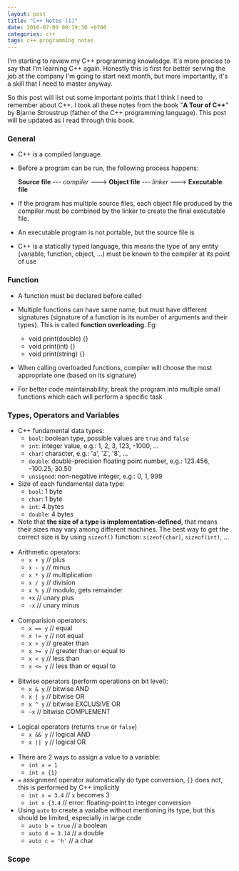 ```yaml
---
layout: post
title: "C++ Notes (1)"
date: 2016-07-09 00:19:30 +0700
categories: c++
tags: c++ programming notes
---
```


I'm starting to review my C++ programming knowledge. It's more precise to say that I'm learning C++ again. Honestly this is first for better serving the job at the company I'm going to start next month, but more importantly, it's a skill that I need to master anyway. 

So this post will list out some important points that I think I need to remember about C++. I took all these notes from the book "**A Tour of C++**" by Bjarne Stroustrup (father of the C++ programming language). This post will be updated as I read through this book. 

### General

- C++ is a compiled language
- Before a program can be run, the following process happens:

    **Source file**  --- *compiler* ---> **Object file**  --- *linker* ---> **Executable file**
    
- If the program has multiple source files, each object file produced by the compiler must be combined by the linker to create the final executable file.
- An executable program is not portable, but the source file is
- C++ is a statically typed language, this means the type of any entity (variable, function, object, ...) must be known to the compiler at its point of use

### Function

- A function must be declared before called
- Multiple functions can have same name, but must have different signatures (signature of a function is its number of arguments and their types). This is called **function overloading**. Eg:
    - void print(double) {}
    - void print(int) {}
    - void print(string) {}
    
- When calling overloaded functions, compiler will choose the most appropriate one (based on its signature)
- For better code maintainability, break the program into multiple small functions which each will perform a specific task

### Types, Operators and Variables

- C++ fundamental data types:
    - `bool`: boolean type, possible values are `true` and `false`
    - `int`: integer value, e.g.: 1, 2, 3, 123, -1000, ...
    - `char`: character, e.g.: 'a', 'Z', '8', ...
    - `double`: double-precision floating point number, e.g.: 123.456, -100.25, 30.50
    - `unsigned`: non-negative integer, e.g.: 0, 1, 999
- Size of each fundamental data type:
    - `bool`: 1 byte
    - `char`: 1 byte
    - `int`: 4 bytes
    - `double`: 4 bytes
- Note that **the size of a type is implementation-defined**, that means their sizes may vary among different machines. The best way to get the correct size is by using `sizeof()` function: `sizeof(char)`, `sizeof(int)`, ...
<br><br> 
- Arithmetic operators:
    - `x + y`   // plus 
    - `x - y`   // minus
    - `x * y`   // multiplication
    - `x / y`   // division
    - `x % y`   // modulo, gets remainder
    - `+x`     // unary plus
    - `-x`     // unary minus
<br><br> 
- Comparision operators:
    - `x == y`  // equal
    - `x != y`  // not equal
    - `x > y`   // greater than
    - `x >= y`  // greater than or equal to
    - `x < y`   // less than
    - `x <= y`  // less than or equal to
<br><br>       
- Bitwise operators (perform operations on bit level):
    - `x & y`     // bitwise AND
    - `x | y`     // bitwise OR
    - `x ^ y`     // bitwise EXCLUSIVE OR
    - `~x`        // bitwise COMPLEMENT
<br>   <br>   
- Logical operators (returns `true` or `false`)
    - `x && y`    // logical AND
    - `x || y`    // logical OR
<br><br> 
- There are 2 ways to assign a value to a variable:
    - `int x = 1`
    - `int x {1}`
- `=` assignment operator automatically do type conversion, `{}` does not, this is performed by C++ implicitly
    - `int x = 3.4` // `x` becomes 3
    - `int x {3.4`  // error: floating-point to integer conversion
- Using `auto` to create a varialbe without mentioning its type, but this should be limited, especially in large code
    - `auto b = true`   // a boolean
    - `auto d = 3.14`   // a double
    - `auto c = 'h'`    // a char
    
    
### Scope